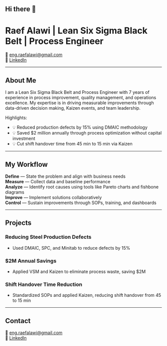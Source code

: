 ## Hi there 👋

 # Raef Alawi | Lean Six Sigma Black Belt | Process Engineer

📧 eng.raefalawi@gmail.com  
🔗 [LinkedIn](https://linkedin.com/in/raef-alawi-483369113)  

---

## About Me  
I am a Lean Six Sigma Black Belt and Process Engineer with 7 years of experience in process improvement, quality management, and operations excellence. My expertise is in driving measurable improvements through data-driven decision making, Kaizen events, and team leadership.

Highlights:
- 💡 Reduced production defects by 15% using DMAIC methodology
- 💡 Saved $2 million annually through process optimization without capital investment
- 💡 Cut shift handover time from 45 min to 15 min via Kaizen  

---

## My Workflow  
**Define** — State the problem and align with business needs  
**Measure** — Collect data and baseline performance  
**Analyze** — Identify root causes using tools like Pareto charts and fishbone diagrams  
**Improve** — Implement solutions collaboratively  
**Control** — Sustain improvements through SOPs, training, and dashboards  

---

## Projects  
### Reducing Steel Production Defects  
- Used DMAIC, SPC, and Minitab to reduce defects by 15%  

### $2M Annual Savings  
- Applied VSM and Kaizen to eliminate process waste, saving $2M  

### Shift Handover Time Reduction  
- Standardized SOPs and applied Kaizen, reducing shift handover from 45 to 15 min  

---

## Contact  
📧 eng.raefalawi@gmail.com  
🔗 [LinkedIn](https://linkedin.com/in/raef-alawi-483369113) 


<!--
**Raef65990/Raef65990** is a ✨ _special_ ✨ repository because its `README.md` (this file) appears on your GitHub profile.

Here are some ideas to get you started:

- 🔭 I’m currently working on ...
- 🌱 I’m currently learning ...
- 👯 I’m looking to collaborate on ...
- 🤔 I’m looking for help with ...
- 💬 Ask me about ...
- 📫 How to reach me: ...
- 😄 Pronouns: ...
- ⚡ Fun fact: ...
-->
